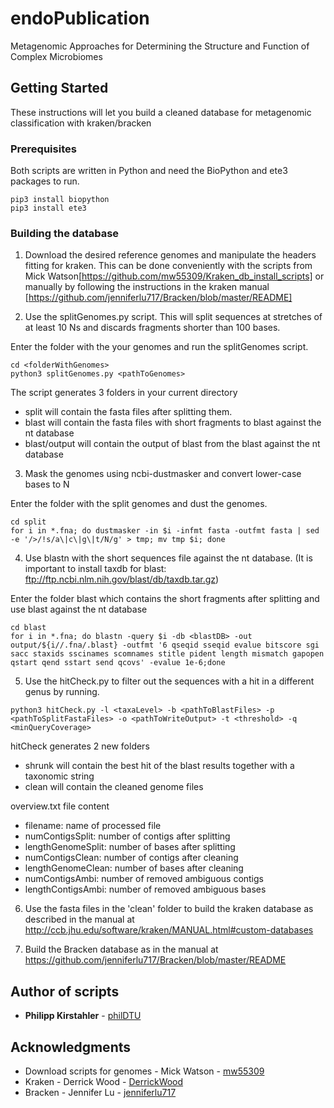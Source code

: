 # endoPublication

Metagenomic Approaches for Determining the Structure and Function of Complex Microbiomes

## Getting Started

These instructions will let you build a cleaned database for metagenomic classification with kraken/bracken

### Prerequisites

Both scripts are written in Python and need the BioPython and ete3 packages to run.

```
pip3 install biopython
pip3 install ete3
```

### Building the database

1. Download the desired reference genomes and manipulate the headers fitting for kraken. This can be done conveniently with the scripts from Mick Watson[https://github.com/mw55309/Kraken_db_install_scripts] or manually by following the instructions in the kraken manual [https://github.com/jenniferlu717/Bracken/blob/master/README]


2. Use the splitGenomes.py script. This will split sequences at stretches of at least 10 Ns and discards fragments shorter than 100 bases.
  
  Enter the folder with the your genomes and run the splitGenomes script.
  ```
  cd <folderWithGenomes>
  python3 splitGenomes.py <pathToGenomes>
  ```

  The script generates 3 folders in your current directory
  - split will contain the fasta files after splitting them.
  - blast will contain the fasta files with short fragments to blast against the nt database
  - blast/output will contain the output of blast from the blast against the nt database
 
 
3. Mask the genomes using ncbi-dustmasker and convert lower-case bases to N

  Enter the folder with the split genomes and dust the genomes.
  ```
  cd split
  for i in *.fna; do dustmasker -in $i -infmt fasta -outfmt fasta | sed -e '/>/!s/a\|c\|g\|t/N/g' > tmp; mv tmp $i; done
  ```


4. Use blastn with the short sequences file against the nt database. (It is important to install taxdb for blast: ftp://ftp.ncbi.nlm.nih.gov/blast/db/taxdb.tar.gz)

  Enter the folder blast which contains the short fragments after splitting and use blast against the nt database
  ```
  cd blast
  for i in *.fna; do blastn -query $i -db <blastDB> -out output/${i//.fna/.blast} -outfmt '6 qseqid sseqid evalue bitscore sgi sacc staxids sscinames scomnames stitle pident length mismatch gapopen qstart qend sstart send qcovs' -evalue 1e-6;done
  ```

5. Use the hitCheck.py to filter out the sequences with a hit in a different genus by running.

  ```
  python3 hitCheck.py -l <taxaLevel> -b <pathToBlastFiles> -p <pathToSplitFastaFiles> -o <pathToWriteOutput> -t <threshold> -q <minQueryCoverage>
  ```

  hitCheck generates 2 new folders
   - shrunk will contain the best hit of the blast results together with a taxonomic string
   - clean will contain the cleaned genome files

  overview.txt file content
   - filename: name of processed file
   - numContigsSplit: number of contigs after splitting
   - lengthGenomeSplit: number of bases after splitting
   - numContigsClean: number of contigs after cleaning
   - lengthGenomeClean: number of bases after cleaning
   - numContigsAmbi: number of removed ambiguous contigs
   - lengthContigsAmbi: number of removed ambiguous bases


6. Use the fasta files in the 'clean' folder to build the kraken database as described in the manual at http://ccb.jhu.edu/software/kraken/MANUAL.html#custom-databases

7. Build the Bracken database as in the manual at https://github.com/jenniferlu717/Bracken/blob/master/README

## Author of scripts

* **Philipp Kirstahler** - [philDTU](https://github.com/philDTU)


## Acknowledgments

* Download scripts for genomes - Mick Watson - [mw55309](https://github.com/mw55309)
* Kraken - Derrick Wood - [DerrickWood](https://github.com/DerrickWood)
* Bracken - Jennifer Lu - [jenniferlu717](https://github.com/jenniferlu717)
